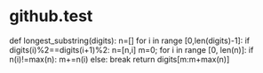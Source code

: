 # github.test
def longest_substring(digits):
  n=[]
  for i in range [0,len(digits)-1]:
    if digits(i)%2==digits(i+1)%2:
      n=[n,i]
  m=0;
  for i in range [0, len(n)]:
    if n(i)!=max(n):
      m+=n(i)
    else:
      break
  return digits[m:m+max(n)]
